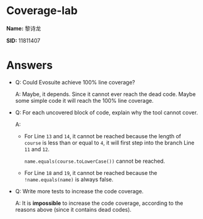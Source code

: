 # Coverage-lab

**Name:** 黎诗龙

**SID:** 11811407

# Answers

- Q: Could Evosuite achieve 100% line coverage?

  A: Maybe, it depends. Since it cannot ever reach the dead code. Maybe some simple code it will reach the 100% line coverage.

- Q: For each uncovered block of code, explain why the tool cannot cover.

  A: 

  - For Line `13` and `14`, it cannot be reached because the length of `course` is less than or equal to `4`, it will first step into the branch Line `11` and `12`.

    `name.equals(course.toLowerCase())` cannot be reached.

  - For Line `18` and `19`, it cannot be reached because the `!name.equals(name)` is always false.

- Q: Write more tests to increase the code coverage.

  A: It is **impossible** to increase the code coverage, according to the reasons above (since it contains dead codes).

